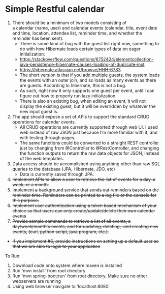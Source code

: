 # Simple Restful calendar

1. There should be a minimum of two models consisting of a calendar (name, user) and calendar events (calendar, title, event date and time, location, attendee list, reminder time, and whether the reminder has been sent).  
    * There is some kind of bug with the guest list right now, something to do with how Hibernate loads certain types of data on eager initialization:
    * https://stackoverflow.com/questions/6752424/elementcollection-java-persistence-hibernate-causes-loading-of-duplicate-inst
    * https://hibernate.atlassian.net/browse/HHH-6783
    * The short version is that if you add multiple guests, the system loads the events with an outer join, and so loads as many events as there are guests. According to hibernate, this is not a bug.
    * As such, right now it only supports one guest per event, until I can figure out how to properly run lazy initialization.
    * There is also an existing bug, when editing an event, it will not display the existing guest, but it will be overridden by whatever the new input guest is.
2. The app should expose a set of APIs to support the standard CRUD operations for calendar events.  
    * All CRUD operations are currently supported through web UI. I used web instead of raw JSON just because I'm more familiar with it, and with testing through pages.
    * The same functions could be converted to a straight REST controller just by changing from @Controller to @RestController, and changing the function outputs to return the raw data objects for JSON, instead of the web templates.
3. Data access should be accomplished using anything other than raw SQL queries to the database (JPA, Hibernate, JDO, etc)  
    * Data is currently saved through JPA.
4. ~~Implement APIs to allow a user to retrieve the list of events for a day, a week, or a month.~~
5. ~~Implement a background service that sends out reminders based on the reminder time. Reminders can be printed to a log file or the console for this purpose.~~
6. ~~Implement user authentication using a token based mechanism of your choice so that users can only create/update/delete their own calendar events~~
7. ~~Provide sample commands to retrieve a list of all events, a day/week/month's events, and for updating, deleting,  and creating new events, (curl, python script, java program, etc.).~~
- ~~If you implement #6, provide instructions on setting up a default user so that we are able to login to your application~~

To Run:
1. Download code onto system where maven is installed
2. Run 'mvn install' from root directory
3. Run 'mvn spring-boot:run' from root directory. Make sure no other webservers are running
4. Using web browser navigate to 'localhost:8080'